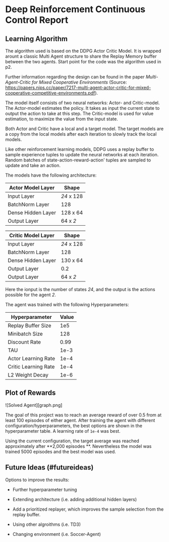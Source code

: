 # Deep Reinforcement Continuous Control Report

## Learning Algorithm <a name="algorithm"></a>
The algorithm used is based on the DDPG Actor Critic Model. It is wrapped arount a classic 
Multi Agent structure to share the Replay Memory buffer between the two agents. Start point for the code was the algorithm used in p2.

Further information regarding the design can be found in the paper _Multi-Agent-Critic for Mixed Cooperative Environments_ 
(Source: https://papers.nips.cc/paper/7217-multi-agent-actor-critic-for-mixed-cooperative-competitive-environments.pdf).

The model itself consists of two neural networks: Actor- and Critic-model. The Actor-model estimates the policy. It takes as input the current state
to output the action to take at this step. The Critic-model is used for value estimation, to maximize the value from the input state.

Both Actor and Critic have a local and a target model. The target models are a copy from the local models after each iteration to slowly track the local models.

Like other reinforcement learning models, DDPG uses a replay buffer to sample experience tuples to update the neural networks at each iteration. 
Random batches of state-action-reward-action' tuples are sampled to update and take an action.

The models have the following architecture:

| Actor Model Layer  | Shape |
| ------------- | ------------- |
| Input Layer | _24_ x 128  |
| BatchNorm Layer  | 128  |
| Dense Hidden Layer  | 128 x 64  |
| Output Layer  | 64 x _2_  |

| Critic Model Layer  | Shape |
| ------------- | ------------- |
| Input Layer | _24_ x 128  |
| BatchNorm Layer  | 128  |
| Dense Hidden Layer  | 130 x 64  |
| Output Layer  | 0.2  |
| Output Layer  | 64 x _2_  |

Here the ionput is the number of states _24_, and the output is the actions possible for the agent _2_.

The agent was trained with the following Hyperparameters:

| Hyperparameter  | Value |
| ------------- | ------------- |
| Replay Buffer Size | 1e5  |
| Minibatch Size  | 128  |
| Discount Rate  | 0.99  |
| TAU  | 1e-3  |
| Actor Learning Rate | 1e-4  |
| Critic Learning Rate | 1e-4  |
| L2 Weight Decay | 1e-6  |

## Plot of Rewards <a name="plot"></a>

![Solved Agent][graph.png]

The goal of this project was to reach an average reward of over 0.5 from at least 100 episodes of either agent.
After training the agent with different configuration/hyperparameters, the best options are shown in the hyperparameter table.
A learning rate of `1e-4` was best.

Using the current configuration, the target average was reached approximately after **2,000 episodes **. 
Nevertheless the model was trained 5000 episodes and the best model was used.

## Future Ideas (#futureideas)

Options to improve the results:
- Further hyperparameter tuning

- Extending architecture (i.e. adding additional hidden layers)

- Add a prioritized replayer, which improves the sample selection from the replay buffer.

- Using other algroithms (i.e. TD3)

- Changing environment (i.e. Soccer-Agent)
